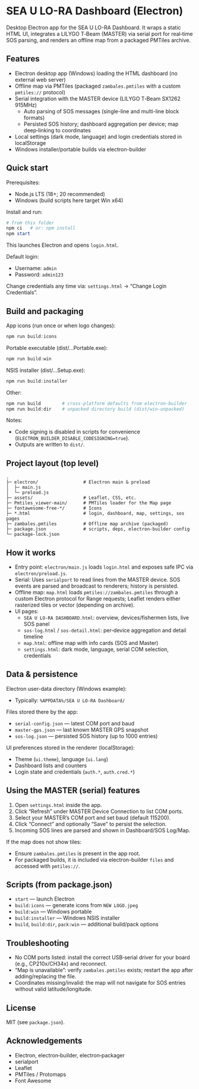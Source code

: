 # SEA U LO-RA Dashboard (Electron)

Desktop Electron app for the SEA U LO-RA Dashboard. It wraps a static HTML UI, integrates a LILYGO T‑Beam (MASTER) via serial port for real‑time SOS parsing, and renders an offline map from a packaged PMTiles archive.

## Features
- Electron desktop app (Windows) loading the HTML dashboard (no external web server)
- Offline map via PMTiles (packaged `zambales.pmtiles` with a custom `pmtiles://` protocol)
- Serial integration with the MASTER device (LILYGO T‑Beam SX1262 915MHz)
  - Auto parsing of SOS messages (single-line and multi-line block formats)
  - Persisted SOS history; dashboard aggregation per device; map deep‑linking to coordinates
- Local settings (dark mode, language) and login credentials stored in localStorage
- Windows installer/portable builds via electron-builder

## Quick start
Prerequisites:
- Node.js LTS (18+; 20 recommended)
- Windows (build scripts here target Win x64)

Install and run:
```powershell
# from this folder
npm ci   # or: npm install
npm start
```
This launches Electron and opens `login.html`.

Default login:
- Username: `admin`
- Password: `admin123`

Change credentials any time via: `settings.html` → “Change Login Credentials”.

## Build and packaging
App icons (run once or when logo changes):
```powershell
npm run build:icons
```
Portable executable (dist/…Portable.exe):
```powershell
npm run build:win
```
NSIS installer (dist/…Setup.exe):
```powershell
npm run build:installer
```
Other:
```powershell
npm run build        # cross‑platform defaults from electron-builder
npm run build:dir    # unpacked directory build (dist/win-unpacked)
```
Notes:
- Code signing is disabled in scripts for convenience (`ELECTRON_BUILDER_DISABLE_CODESIGNING=true`).
- Outputs are written to `dist/`.

## Project layout (top level)
```
.
├─ electron/                 # Electron main & preload
│  ├─ main.js
│  └─ preload.js
├─ assets/                   # Leaflet, CSS, etc.
├─ Pmtiles_viewer-main/      # PMTiles loader for the Map page
├─ fontawesome-free-*/       # Icons
├─ *.html                    # login, dashboard, map, settings, sos pages
├─ zambales.pmtiles          # Offline map archive (packaged)
├─ package.json              # scripts, deps, electron-builder config
└─ package-lock.json
```

## How it works
- Entry point: `electron/main.js` loads `login.html` and exposes safe IPC via `electron/preload.js`.
- Serial: Uses `serialport` to read lines from the MASTER device. SOS events are parsed and broadcast to renderers; history is persisted.
- Offline map: `map.html` loads `pmtiles://zambales.pmtiles` through a custom Electron protocol for Range requests; Leaflet renders either rasterized tiles or vector (depending on archive).
- UI pages:
  - `SEA U LO-RA DASHBOARD.html`: overview, devices/fishermen lists, live SOS panel
  - `sos-log.html` / `sos-detail.html`: per‑device aggregation and detail timeline
  - `map.html`: offline map with info cards (SOS and Master)
  - `settings.html`: dark mode, language, serial COM selection, credentials

## Data & persistence
Electron user-data directory (Windows example):
- Typically: `%APPDATA%/SEA U LO-RA Dashboard/`

Files stored there by the app:
- `serial-config.json` — latest COM port and baud
- `master-gps.json` — last known MASTER GPS snapshot
- `sos-log.json` — persisted SOS history (up to 1000 entries)

UI preferences stored in the renderer (localStorage):
- Theme (`ui.theme`), language (`ui.lang`)
- Dashboard lists and counters
- Login state and credentials (`auth.*`, `auth.cred.*`)

## Using the MASTER (serial) features
1) Open `settings.html` inside the app.
2) Click “Refresh” under MASTER Device Connection to list COM ports.
3) Select your MASTER’s COM port and set baud (default 115200).
4) Click “Connect” and optionally “Save” to persist the selection.
5) Incoming SOS lines are parsed and shown in Dashboard/SOS Log/Map.

If the map does not show tiles:
- Ensure `zambales.pmtiles` is present in the app root.
- For packaged builds, it is included via electron-builder `files` and accessed with `pmtiles://`.

## Scripts (from package.json)
- `start` — launch Electron
- `build:icons` — generate icons from `NEW LOGO.jpeg`
- `build:win` — Windows portable
- `build:installer` — Windows NSIS installer
- `build`, `build:dir`, `pack:win` — additional build/pack options

## Troubleshooting
- No COM ports listed: install the correct USB‑serial driver for your board (e.g., CP210x/CH34x) and reconnect.
- “Map is unavailable”: verify `zambales.pmtiles` exists; restart the app after adding/replacing the file.
- Coordinates missing/invalid: the map will not navigate for SOS entries without valid latitude/longitude.

## License
MIT (see `package.json`).

## Acknowledgements
- Electron, electron‑builder, electron‑packager
- serialport
- Leaflet
- PMTiles / Protomaps
- Font Awesome
